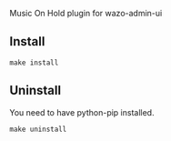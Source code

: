 Music On Hold plugin for wazo-admin-ui

Install
-------

    make install

Uninstall
---------

You need to have python-pip installed.

    make uninstall

